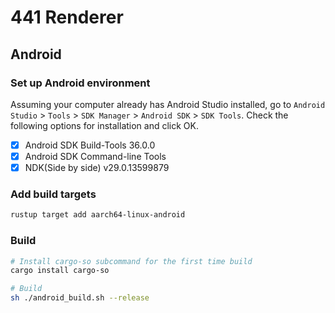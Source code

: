 # 441 Renderer

## **Android**

### Set up Android environment

Assuming your computer already has Android Studio installed, go to `Android Studio` > `Tools` > `SDK Manager` > `Android SDK` > `SDK Tools`. Check the following options for installation and click OK.

- [x] Android SDK Build-Tools 36.0.0
- [x] Android SDK Command-line Tools
- [x] NDK(Side by side) v29.0.13599879

### Add build targets

```sh
rustup target add aarch64-linux-android
```

### Build

```sh
# Install cargo-so subcommand for the first time build
cargo install cargo-so

# Build
sh ./android_build.sh --release
```
